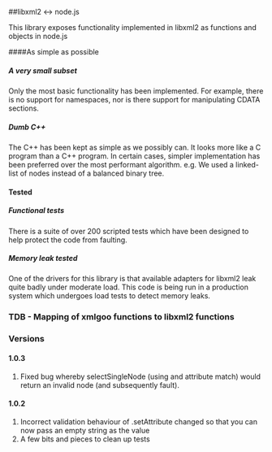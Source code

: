 ##libxml2 &harr; node.js

This library exposes functionality implemented in libxml2 as functions and objects in node.js

####As simple as possible

##### A very small subset
Only the most basic functionality has been implemented. For example, there is no support for namespaces, nor is there support for manipulating CDATA sections.

##### Dumb C++
The C++ has been kept as simple as we possibly can. It looks more like a C program than a C++ program. In certain cases, simpler implementation has been preferred over the most performant algorithm. e.g. We used a linked-list of nodes instead of a balanced binary tree.

#### Tested

##### Functional tests
There is a suite of over 200 scripted tests which have been designed to help protect the code from faulting.

##### Memory leak tested
One of the drivers for this library is that available adapters for libxml2 leak quite badly under moderate load. This code is being run in a production system which undergoes load tests to detect memory leaks.

### TDB - Mapping of xmlgoo functions to libxml2 functions

### Versions

#### 1.0.3
1. Fixed bug whereby selectSingleNode (using and attribute match) would return an invalid node (and subsequently fault).

#### 1.0.2
1. Incorrect validation behaviour of .setAttribute changed so that you can now pass an empty string as the value
2. A few bits and pieces to clean up tests

